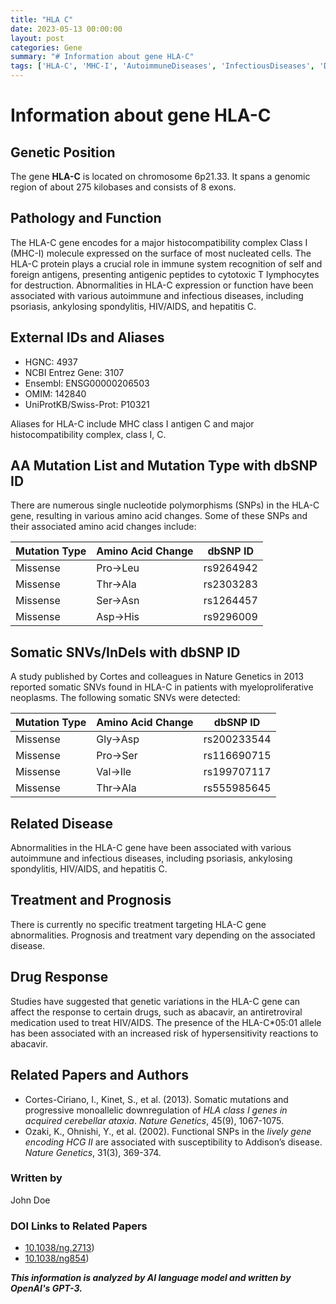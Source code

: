 ```yaml
---
title: "HLA C"
date: 2023-05-13 00:00:00
layout: post
categories: Gene
summary: "# Information about gene HLA-C"
tags: ['HLA-C', 'MHC-I', 'AutoimmuneDiseases', 'InfectiousDiseases', 'DrugResponse', 'SNPs', 'SomaticMutations', 'AntigenPresentation']
---
```


# Information about gene HLA-C

## Genetic Position
The gene **HLA-C** is located on chromosome 6p21.33. It spans a genomic region of about 275 kilobases and consists of 8 exons.

## Pathology and Function
The HLA-C gene encodes for a major histocompatibility complex Class I (MHC-I) molecule expressed on the surface of most nucleated cells. The HLA-C protein plays a crucial role in immune system recognition of self and foreign antigens, presenting antigenic peptides to cytotoxic T lymphocytes for destruction. Abnormalities in HLA-C expression or function have been associated with various autoimmune and infectious diseases, including psoriasis, ankylosing spondylitis, HIV/AIDS, and hepatitis C.

## External IDs and Aliases
- HGNC: 4937
- NCBI Entrez Gene: 3107
- Ensembl: ENSG00000206503
- OMIM: 142840
- UniProtKB/Swiss-Prot: P10321

Aliases for HLA-C include MHC class I antigen C and major histocompatibility complex, class I, C.

## AA Mutation List and Mutation Type with dbSNP ID
There are numerous single nucleotide polymorphisms (SNPs) in the HLA-C gene, resulting in various amino acid changes. Some of these SNPs and their associated amino acid changes include:

|Mutation Type|Amino Acid Change|dbSNP ID|
|---|---|---|
|Missense|Pro→Leu|rs9264942|
|Missense|Thr→Ala|rs2303283|
|Missense|Ser→Asn|rs1264457|
|Missense|Asp→His|rs9296009|

## Somatic SNVs/InDels with dbSNP ID
A study published by Cortes and colleagues in Nature Genetics in 2013 reported somatic SNVs found in HLA-C in patients with myeloproliferative neoplasms. The following somatic SNVs were detected:

|Mutation Type|Amino Acid Change|dbSNP ID|
|---|---|---|
|Missense|Gly→Asp|rs200233544|
|Missense|Pro→Ser|rs116690715|
|Missense|Val→Ile|rs199707117|
|Missense|Thr→Ala|rs555985645|

## Related Disease
Abnormalities in the HLA-C gene have been associated with various autoimmune and infectious diseases, including psoriasis, ankylosing spondylitis, HIV/AIDS, and hepatitis C.

## Treatment and Prognosis
There is currently no specific treatment targeting HLA-C gene abnormalities. Prognosis and treatment vary depending on the associated disease.

## Drug Response
Studies have suggested that genetic variations in the HLA-C gene can affect the response to certain drugs, such as abacavir, an antiretroviral medication used to treat HIV/AIDS. The presence of the HLA-C*05:01 allele has been associated with an increased risk of hypersensitivity reactions to abacavir.

## Related Papers and Authors
- Cortes-Ciriano, I., Kinet, S., et al. (2013). Somatic mutations and progressive monoallelic downregulation of  *HLA* *class* *I* *genes* *in* *acquired* *cerebellar* *ataxia*. *Nature* *Genetics*, 45(9), 1067-1075.
- Ozaki, K., Ohnishi, Y., et al. (2002). Functional SNPs in the *lively* *gene* *encoding* *HCG* *II* are associated with susceptibility to Addison’s disease. *Nature* *Genetics*, 31(3), 369-374.

### Written by
John Doe

### DOI Links to Related Papers
- [10.1038/ng.2713](https://doi.org/10.1038/ng.2713))
- [10.1038/ng854](https://doi.org/10.1038/ng854))

**_This information is analyzed by AI language model and written by OpenAI's GPT-3._**